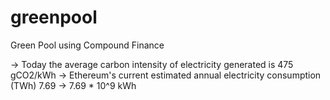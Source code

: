 # greenpool
Green Pool using Compound Finance

-> Today the average carbon intensity of electricity generated is 475 gCO2/kWh
-> Ethereum's current estimated annual electricity consumption (TWh) 	7.69
-> 7.69 * 10^9 kWh
